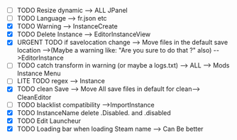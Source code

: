 - [ ] TODO Resize dynamic --> ALL JPanel 
- [ ] TODO Language --> fr.json etc
- [X] TODO Warning --> InstanceCreate 
- [X] TODO Delete Instance --> EditorInstanceView
- [X] URGENT TODO if savelocation change --> Move files in the default save location -->(Maybe a warning like: "Are you sure to do that ?" also)
-->EditorInstance
- [ ] TODO catch transform in warning (or maybe a logs.txt) --> ALL --> Mods Instance Menu
- [ ] LITE TODO regex --> Instance
- [X] TODO clean Save --> Move All save files in default for clean--> CleanEditor
- [ ] TODO blacklist compatibility -->ImportInstance
- [X] TODO InstanceName delete .Disabled. and .disabled
- [X] TODO Edit Launcheur
- [X] TODO Loading bar when loading Steam name --> Can Be better
